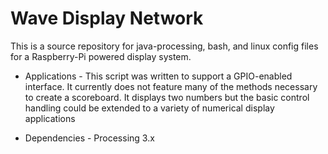 # Wave Display Network
This is a source repository for java-processing, bash, and linux config files for a Raspberry-Pi powered display system.

- Applications - 
This script was written to support a GPIO-enabled interface. It currently does not feature many of the methods necessary to create a scoreboard. It displays two numbers but the basic control handling could be extended to a variety of numerical display applications

- Dependencies - 
Processing 3.x
